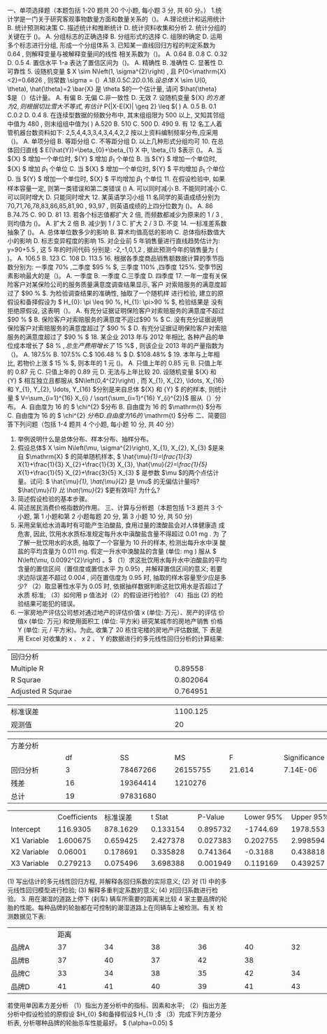 一、单项选择题（本题包括 1-20 题共 20 个小题, 每小题 3 分, 共 60 分。）
 1.统计学是一门关于研究客观事物数量方面和数量关系的（)。
 A.理论统计和运用统计
 B. 统计预测和决策
 C. 描述统计和推断统计
 D. 统计资料收集和分析
 2. 统计分组的关键在于 ()。
 A. 分组标志的正确选择
 B. 分组形式的选择
 C. 组限的确定
 D. 运用多个标志进行分组, 形成一个分组体系
 3. 已知某一直线回归方程的判定系数为  0.64 , 则解释变量与被解释变量间的线性 相关系数为（)。
 A.  0.64 
 B.  0.8 
 C.  0.32 
 D.  0.5 
 4. 置信水平 1-a 表达了置信区间为（)。
 A. 精确性
 B. 准确性
 C. 显著性
 D. 可靠性
 5. 设随机变量 $ X \sim N\left(1, \sigma^{2}\right) , 且  P\{0<\mathrm{X}<2\}=0.6826 , 则常数  \sigma$=(    ）  
 A. 1
 B.  0.5  
 C. 2
 D.  0.1 
 6. 设总体$  X \sim U(0, \theta), \hat{\theta}=2 \bar{X}  是  \theta  $的一个估计量, 请问  $\hat{\theta}  $是（）估计量。
 A. 有偏
 B. 无偏
 C.非一致性
 D. 无效
 7. 设随机变量  ${X}  $的方差为 2 , 则根据切比雪大不等式, 有估计$  P\{|X-E(X)| \geq 2\} \leq $( )
 A.  0.5 
 B. 0.1
 C.0.2
 D.  0.4 
 8. 在连续型数据的频数分布中, 其末组组限为 500 以上, 又知其邻组中值为 480 , 则末组组中值为( )
 A.520
 B.  510
 C. 500
 D. 490
 9. 有 12 名工人着管机器台数资料如下:  2,5,4,4,3,3,4,3,4,4,2,2  按以上资料编制频率分布,应采用（)。
 A. 单项分组 B. 等距分组 C. 不等距分组 D. 以上几种形式分组均可
 10. 在总体回归直线 $ E(\hat{Y})=\beta_{0}+\beta_{1} X  中,  \beta_{1}  $表示 ()。
 A. 当 ${X} $ 增加一个单位时,  ${Y} $ 增加  $\beta_{1}$  个单位
 B. 当  ${Y} $ 增加一个单位时,   ${X} $ 增加  $\beta_{1}$  个单位
 C. 当   ${X} $ 增加一个单位时,   ${Y} $  平均增加  $\beta_{1}$  个单位
 D. 当  ${Y} $  增加一个单位时,   ${X} $  平均增加 $\beta_{1}$ 个单位
 11. 在假设检验中, 如果样本容量一定, 则第一类错误和第二类错误 ()
 A. 可以同时减小
 B. 不能同时减小
 C. 可以同时增大
 D. 只能同时增大
 12. 某英语学习小组 11 名同学的英语成绩分别为  70,71,76,78,83,86,85,81,90 , 93,97 , 则英语成绩的上四分位数为 ()。
 A. 86
 B.74.75 
 C. 90
 D. 81
 13. 若各个标志值都扩大 2 倍, 而频数都减少为原来的  1 / 3 , 则均值为 ()。
 A. 扩大 2 倍
 B. 减少到  1 / 3 
 C. 扩大  2 / 3
 D. 不变
 14. 一标准差系数抽象了 ()。
 A. 总体单位数多少的影响
 B. 算术均值高低的影响
 C. 总体指标数值大小的影响
 D. 标志变异程度的影响
 15. 对企业前 5 年销售量进行直线趋势估计为:  y=90+5.5 , 这 5 年的时间代码 分别是:  -2,-1,0,1,2 , 据此预测今年的销售量为 ( )。
 A.  106.5 
 B. 123
 C.  108
 D.  113.5 
 16. 根据各季度商品销售额数据计算的季节指数分别为: 一季度  $70 \%$ ,二季度  $95 \% $, 三季度  $110 \%$ ,四季度  $125 \% .$ 受季节因素影响最大的是（)。
 A. 一季度 B. 一季度 C.三季度   D. 四季度
 17. 一年一度有关保险客户对某保险公司的服务质量满意度调查结果显示, 客户 对索赔服务的满意度超过了  $90 \% $. 为检验调查结果的准确性, 抽取了一个随机样 进行检验, 建立的原假设和备择假设为 $ H_{0}: \pi \leq 90 \%, H_{1}: \pi>90 \% $, 检验结果是 没有拒绝原假设, 这表明（)。
 A. 有充分证据证明保险客户对索赔服务的满意度不超过  $90 \% $
 B. 保险客户对索赔服务的满意度不迢过$90 \% $
 C. 没有充分证据说明保险客户对索赔服务的满意度超过了  $90 \% $
 D. 有充分证据证明保险客户对索赔服务的满意度超过了  $90 \% $
 18. 某企业 2013 年与 2012 年相比, 各种产品的单位成本增长了  $8 \% $, 总生产费用 增长了$  15 \%$ , 则该企业 2013 年的产量指数为（)。
  A. $187.5 \%$ 
 B. $107.5 \%$
 C.$ 106.48 \% $
 D. $108.48\% $​
 19. 本年与上年相比, 若物价上涨 $ 15 \% $, 则本年的 1 元 ()。
 A. 只值上年的  0.85  元
 B. 只值上年的  0.87  元
 C. 只值上年的  0.89  元
 D. 无法与上年比较
 20. 设随机变量  ${X}  和  {Y} $ 相互独立且都服从  $N\left(0,4^{2}\right) , 而  X_{1}, X_{2}, \ldots, X_{16}  和  Y_{1}, Y_{2}, \ldots, Y_{16} $分别是来自总体   ${X}  和  {Y} $  的的样本, 则统计量 $ V=\sum_{i=1}^{16} X_{i} / \sqrt{\sum_{i=1}^{16} Y_{i}^{2}}$  服从（）分布。
 A. 自由度为 16 的 $ \chi^{2}  $分布
 B. 自由度为 16 的  $\mathrm{t}  $分布
 C. 自由度为 16 的 $ \chi^{2}  $分布
 D. 自由度为 16 的$  \mathrm{t}  $分布
 二、简要回答下列问题（包括 1-4 题共 4 个小题, 每小题 10 分, 共 40 分）
 1. 举例说明什么是总体分布、样本分布、抽样分布。
 2. 假设总体$  X \sim N\left(\mu, \sigma^{2}\right), X_{1}, X_{2}, X_{3}  $是来自  $\mathrm{X} $ 的简单随机样本,
 $ \hat{\mu}_{1}=\frac{1}{3} X_{1}+\frac{1}{3} X_{2}+\frac{1}{3} X_{3}, \hat{\mu}_{2}=\frac{1}{5} X_{1}+\frac{1}{5} X_{2}+\frac{3}{5} X_{3} $ 是参数  $\mu  $的两个点估计量。试问:
 $ \hat{\mu}_{1}, \hat{\mu}_{2}  是  \mu$  的无偏估计量吗?  $\hat{\mu}_{1}  比  \hat{\mu}_{2}  $更有效吗? 为什么?
 3. 简述假设检验的基本步骤。
 4. 简述居民消费价格指数的作用。
 三、计算与分析题（本题包括 1-3 题共 3 个小题, 第 1 小题和第 2 小题每题 20 分, 第 3 小题 10 分, 共 50 分)
 1. 采用㚖氧给水消毒时有可能产生泊酸盐, 食用过量的澳酸盐会对人体健康造 成危害, 因此, 饮用水水质标准规定每升水中滇酸盐含量不得超过  0.01 mg . 为 了了解一批饮用水的水质, 抽取了一个容量为 10 升的样本, 检测出每升水中湨 酸盐的平均含量为  0.011 mg. 假定一升水中溴酸盐的含量 (单位:  mg ) 服从 $ N\left(\mu, 0.0092^{2}\right)  。$
 （1）求这批饮用水每升水中泊酸盐的平均含量的置信区间（置信度或置信水平 为  0.95) , 并解释置信区间的意义; 若要求边际误差不超过  0.004 , 问在置信度为  0.95  时, 抽取的样木容量至少应是多少?
 （2）取显著性水平为  0.05  时, 依据抽样数据判断这批饮用水是否超过了水质 标准;
 （3）如何用  p 值法对（2）的假设进行检验?
 （4）指出 (2) 的检验结果可能犯的错误。
 2. 一家房地产评估公司想对通过地产的评估价值 x (单位: 万元）、房产的评估 价值x  (单位: 万元) 和使用面积工 (单位: 平方米) 研究某城市的房地产销售 价格 Y  (单位: 元 / 平方米)。为此, 收集了 20 栋住宅楼的房地产评估数据, 下 表是用 Excel 对收集的  x 、 x 2 、 Y  的数据进行的多元线性回归分析的计算结果:
 <table data-lake-id="smQNo" id="smQNo" width-mode="contain" class="lake-table" style="width: 750px"><colgroup><col width="375"><col width="375"></colgroup><tbody><tr data-lake-id="u0f3cf614" id="u0f3cf614"><td data-lake-id="u545fff09" id="u545fff09" colSpan="2">回归分析
 </td></tr><tr data-lake-id="uc28fd8d4" id="uc28fd8d4"><td data-lake-id="u451d0a08" id="u451d0a08">Multiple R
 </td><td data-lake-id="u577300de" id="u577300de">0.89558
 </td></tr><tr data-lake-id="uef883c64" id="uef883c64"><td data-lake-id="uf9de9d86" id="uf9de9d86">R Squrae
 </td><td data-lake-id="u68d88119" id="u68d88119">0.802064
 </td></tr><tr data-lake-id="u3b77f1e0" id="u3b77f1e0"><td data-lake-id="u892f9eb4" id="u892f9eb4">Adjusted R Squrae
 </td><td data-lake-id="u60540bba" id="u60540bba">0.764951
 </td></tr></tbody></table><table data-lake-id="PzNEl" id="PzNEl" width-mode="contain" class="lake-table" style="width: 750px"><colgroup><col width="375"><col width="375"></colgroup><tbody><tr data-lake-id="uacd39a79" id="uacd39a79"><td data-lake-id="u5f0c7f31" id="u5f0c7f31">标准误差
 </td><td data-lake-id="ub6144048" id="ub6144048">1100.125
 </td></tr><tr data-lake-id="u72cfeb22" id="u72cfeb22"><td data-lake-id="u4a54edbf" id="u4a54edbf">观测值
 </td><td data-lake-id="u7462c1d6" id="u7462c1d6">20
 </td></tr></tbody></table><table data-lake-id="wWgEZ" id="wWgEZ" width-mode="contain" class="lake-table" style="width: 750px"><colgroup><col width="125"><col width="125"><col width="125"><col width="125"><col width="125"><col width="125"></colgroup><tbody><tr data-lake-id="u87752cd3" id="u87752cd3"><td data-lake-id="ua483e80c" id="ua483e80c" colSpan="6">方差分析
 </td></tr><tr data-lake-id="u49e3749a" id="u49e3749a"><td data-lake-id="ud4c67c70" id="ud4c67c70">

 </td><td data-lake-id="u7916122a" id="u7916122a">df
 </td><td data-lake-id="ub3f17b7f" id="ub3f17b7f">SS
 </td><td data-lake-id="u123fbe07" id="u123fbe07">MS
 </td><td data-lake-id="ud1594ab3" id="ud1594ab3">F
 </td><td data-lake-id="uda6fd8c8" id="uda6fd8c8">Significance F
 </td></tr><tr data-lake-id="ue593ec2e" id="ue593ec2e"><td data-lake-id="uad66caa7" id="uad66caa7">回归分析
 </td><td data-lake-id="u05a13b37" id="u05a13b37">3
 </td><td data-lake-id="u9e3889c5" id="u9e3889c5">78467266
 </td><td data-lake-id="uf824c91d" id="uf824c91d">26155755
 </td><td data-lake-id="u5e87300b" id="u5e87300b">21.614
 </td><td data-lake-id="u91a735c1" id="u91a735c1">7.14E-06
 </td></tr><tr data-lake-id="u994eab59" id="u994eab59"><td data-lake-id="ufe2c901f" id="ufe2c901f">残差
 </td><td data-lake-id="uc8934894" id="uc8934894">16
 </td><td data-lake-id="u06b72c29" id="u06b72c29">19364414
 </td><td data-lake-id="uf8177c5c" id="uf8177c5c">1210276
 </td><td data-lake-id="u6fe69b87" id="u6fe69b87">

 </td><td data-lake-id="u2579859b" id="u2579859b">

 </td></tr><tr data-lake-id="ud0667835" id="ud0667835"><td data-lake-id="u716b37a1" id="u716b37a1">总计
 </td><td data-lake-id="u7e0e227f" id="u7e0e227f">19
 </td><td data-lake-id="ue70786a8" id="ue70786a8">97831680
 </td><td data-lake-id="ua55ad97d" id="ua55ad97d">

 </td><td data-lake-id="u1b4596ba" id="u1b4596ba">

 </td><td data-lake-id="u6a399648" id="u6a399648">

 </td></tr></tbody></table><table data-lake-id="dMxUB" id="dMxUB" width-mode="contain" class="lake-table" style="width: 750px"><colgroup><col width="107"><col width="107"><col width="107"><col width="107"><col width="107"><col width="107"><col width="108"></colgroup><tbody><tr data-lake-id="u0ad64166" id="u0ad64166"><td data-lake-id="uc45951b1" id="uc45951b1"></td><td data-lake-id="u210540d1" id="u210540d1">Coefficients
 </td><td data-lake-id="u9ab6b3df" id="u9ab6b3df">标准误差
 </td><td data-lake-id="ub6ebcf5e" id="ub6ebcf5e">t Stat
 </td><td data-lake-id="u77451a56" id="u77451a56">P-Value
 </td><td data-lake-id="ub32d68dd" id="ub32d68dd">Lower 95%
 </td><td data-lake-id="u273941f4" id="u273941f4">Upper 95%
 </td></tr><tr data-lake-id="ub1901ce8" id="ub1901ce8"><td data-lake-id="uadbb9b47" id="uadbb9b47">Intercept
 </td><td data-lake-id="u2e04e283" id="u2e04e283">116.9305
 </td><td data-lake-id="u8b7665ab" id="u8b7665ab">878.1629
 </td><td data-lake-id="u8829c162" id="u8829c162">0.133154
 </td><td data-lake-id="uda3dfc1e" id="uda3dfc1e">0.895732
 </td><td data-lake-id="uf92e9cfe" id="uf92e9cfe">-1744.69
 </td><td data-lake-id="u34d0dcf3" id="u34d0dcf3">1978.553
 </td></tr><tr data-lake-id="u8eb9bfc4" id="u8eb9bfc4"><td data-lake-id="ud1e8fbff" id="ud1e8fbff">X1 Variable
 </td><td data-lake-id="u542618e7" id="u542618e7">1.600675
 </td><td data-lake-id="u5c5b80d7" id="u5c5b80d7">0.659425
 </td><td data-lake-id="u7e6f2fbe" id="u7e6f2fbe">2.427378
 </td><td data-lake-id="u90fe0c60" id="u90fe0c60">0.027383
 </td><td data-lake-id="u0337e340" id="u0337e340">0.202755
 </td><td data-lake-id="ucda13abb" id="ucda13abb">2.998594
 </td></tr><tr data-lake-id="u6b924abd" id="u6b924abd"><td data-lake-id="u9f7986da" id="u9f7986da">X2 Variable
 </td><td data-lake-id="u7b1f44fc" id="u7b1f44fc">0.06001
 </td><td data-lake-id="u1a612534" id="u1a612534">0.178691
 </td><td data-lake-id="uf7fbdf67" id="uf7fbdf67">0.335828
 </td><td data-lake-id="u863b95f8" id="u863b95f8">0.741364
 </td><td data-lake-id="u87f82470" id="u87f82470">-0.3188
 </td><td data-lake-id="u4f20ba43" id="u4f20ba43">0.438818
 </td></tr><tr data-lake-id="u687b3a04" id="u687b3a04"><td data-lake-id="u57545762" id="u57545762">X3 Variable
 </td><td data-lake-id="ucf6aedf1" id="ucf6aedf1">0.279213
 </td><td data-lake-id="ub2a3b40a" id="ub2a3b40a">0.075496
 </td><td data-lake-id="ud334bbaa" id="ud334bbaa">3.698388
 </td><td data-lake-id="u3215aeaa" id="u3215aeaa">0.001949
 </td><td data-lake-id="u7b931ab3" id="u7b931ab3">0.119169
 </td><td data-lake-id="u2edf6fce" id="u2edf6fce">0.439257
 </td></tr></tbody></table>(1) 写出估计的多元线性回归方程, 并解释各回归系数的实际意义;
 (2) 对 (1) 中的多元线性回归模型进行检验;
 (3) 解释多重判定系数的意义;
 (4) 对回归系数进行检验。
 3. 用在潮湿的道路上停下 (刹车) 辆车所需要的距离来比较 4 家主要品牌的轮 胎的性能。每种品牌的轮胎都在可控制的潮湿道路上在同辆车上被检测。有关 检测数据见下表:
 <table data-lake-id="j1XcK" id="j1XcK" width-mode="contain" class="lake-table" style="width: 750px"><colgroup><col width="107"><col width="107"><col width="107"><col width="107"><col width="107"><col width="107"><col width="108"></colgroup><tbody><tr data-lake-id="u6186d40e" id="u6186d40e"><td data-lake-id="u950c0660" id="u950c0660">

 </td><td data-lake-id="u66ad60e8" id="u66ad60e8" colSpan="6">距离
 </td></tr><tr data-lake-id="ub88c97e7" id="ub88c97e7"><td data-lake-id="u1309ee56" id="u1309ee56">品牌A
 </td><td data-lake-id="u6e925359" id="u6e925359">37
 </td><td data-lake-id="u783303a4" id="u783303a4">34
 </td><td data-lake-id="ued177b73" id="ued177b73">38
 </td><td data-lake-id="uce2476e2" id="uce2476e2">36
 </td><td data-lake-id="u7c6c9c3a" id="u7c6c9c3a">40
 </td><td data-lake-id="ud3ac1e75" id="ud3ac1e75">32
 </td></tr><tr data-lake-id="u08856474" id="u08856474"><td data-lake-id="ufa9b221e" id="ufa9b221e">品牌B
 </td><td data-lake-id="u7e3dd30e" id="u7e3dd30e">37
 </td><td data-lake-id="u7f411f69" id="u7f411f69">40
 </td><td data-lake-id="uf1cbd35f" id="uf1cbd35f">37
 </td><td data-lake-id="u03432d1b" id="u03432d1b">42
 </td><td data-lake-id="ue2eed7bf" id="ue2eed7bf">38
 </td><td data-lake-id="u3f1a8dae" id="u3f1a8dae">

 </td></tr><tr data-lake-id="u4e5a350a" id="u4e5a350a"><td data-lake-id="u088d6605" id="u088d6605">品牌C
 </td><td data-lake-id="u9efb0f94" id="u9efb0f94">33
 </td><td data-lake-id="ud64b5965" id="ud64b5965">34
 </td><td data-lake-id="u8833fc15" id="u8833fc15">38
 </td><td data-lake-id="uc1878ab0" id="uc1878ab0">35
 </td><td data-lake-id="u5ec968cc" id="u5ec968cc">42
 </td><td data-lake-id="ufb0a2667" id="ufb0a2667">34
 </td></tr><tr data-lake-id="uefed0150" id="uefed0150"><td data-lake-id="u3c0b1885" id="u3c0b1885">品牌D
 </td><td data-lake-id="uf255b8f8" id="uf255b8f8">41
 </td><td data-lake-id="u561e9038" id="u561e9038">41
 </td><td data-lake-id="u11fbd41d" id="u11fbd41d">40
 </td><td data-lake-id="ud05ada58" id="ud05ada58">39
 </td><td data-lake-id="uef4e5009" id="uef4e5009">41
 </td><td data-lake-id="u26f56384" id="u26f56384">43
 </td></tr></tbody></table>若使用单因素方差分析
 （1）指出方差分析中的指标、因素和水平;
 （2）指出方差分析中假设检验的原假设  $H_{0}  $和备择假设$  H_{1} ;$
 （3）完成下列方差分析表, 分析哪种品牌的轮胎杀车性能最好。 $ (\alpha=0.05) $
 